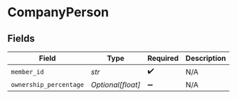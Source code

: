 # CompanyPerson


## Fields

| Field                  | Type                   | Required               | Description            |
| ---------------------- | ---------------------- | ---------------------- | ---------------------- |
| `member_id`            | *str*                  | :heavy_check_mark:     | N/A                    |
| `ownership_percentage` | *Optional[float]*      | :heavy_minus_sign:     | N/A                    |